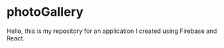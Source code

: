 # photoGallery
Hello, this is my repository for an application I created using Firebase and React. 
